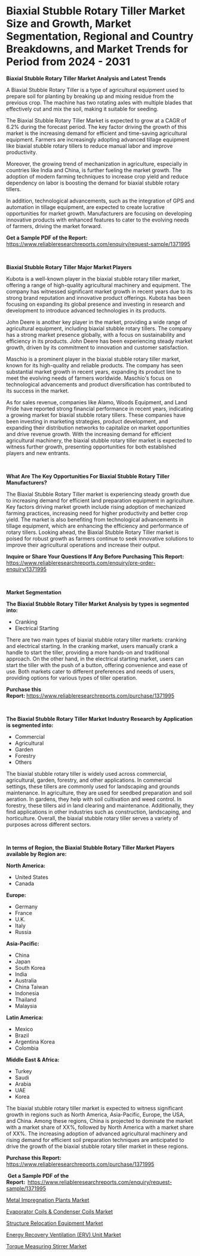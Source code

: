 <p><h1>Biaxial Stubble Rotary Tiller Market Size and Growth, Market Segmentation, Regional and Country Breakdowns, and Market Trends for Period from 2024 -  2031</h1></p><p><strong>Biaxial Stubble Rotary Tiller Market Analysis and Latest Trends</strong></p>
<p><p>A Biaxial Stubble Rotary Tiller is a type of agricultural equipment used to prepare soil for planting by breaking up and mixing residue from the previous crop. The machine has two rotating axles with multiple blades that effectively cut and mix the soil, making it suitable for seeding.</p><p>The Biaxial Stubble Rotary Tiller Market is expected to grow at a CAGR of 6.2% during the forecast period. The key factor driving the growth of this market is the increasing demand for efficient and time-saving agricultural equipment. Farmers are increasingly adopting advanced tillage equipment like biaxial stubble rotary tillers to reduce manual labor and improve productivity.</p><p>Moreover, the growing trend of mechanization in agriculture, especially in countries like India and China, is further fueling the market growth. The adoption of modern farming techniques to increase crop yield and reduce dependency on labor is boosting the demand for biaxial stubble rotary tillers.</p><p>In addition, technological advancements, such as the integration of GPS and automation in tillage equipment, are expected to create lucrative opportunities for market growth. Manufacturers are focusing on developing innovative products with enhanced features to cater to the evolving needs of farmers, driving the market forward.</p></p>
<p><strong>Get a Sample PDF of the Report:&nbsp;</strong> <a href="https://www.reliableresearchreports.com/enquiry/request-sample/1371995">https://www.reliableresearchreports.com/enquiry/request-sample/1371995</a></p>
<p>&nbsp;</p>
<p><strong>Biaxial Stubble Rotary Tiller Major Market Players</strong></p>
<p><p>Kubota is a well-known player in the biaxial stubble rotary tiller market, offering a range of high-quality agricultural machinery and equipment. The company has witnessed significant market growth in recent years due to its strong brand reputation and innovative product offerings. Kubota has been focusing on expanding its global presence and investing in research and development to introduce advanced technologies in its products.</p><p>John Deere is another key player in the market, providing a wide range of agricultural equipment, including biaxial stubble rotary tillers. The company has a strong market presence globally, with a focus on sustainability and efficiency in its products. John Deere has been experiencing steady market growth, driven by its commitment to innovation and customer satisfaction.</p><p>Maschio is a prominent player in the biaxial stubble rotary tiller market, known for its high-quality and reliable products. The company has seen substantial market growth in recent years, expanding its product line to meet the evolving needs of farmers worldwide. Maschio's focus on technological advancements and product diversification has contributed to its success in the market.</p><p>As for sales revenue, companies like Alamo, Woods Equipment, and Land Pride have reported strong financial performance in recent years, indicating a growing market for biaxial stubble rotary tillers. These companies have been investing in marketing strategies, product development, and expanding their distribution networks to capitalize on market opportunities and drive revenue growth. With the increasing demand for efficient agricultural machinery, the biaxial stubble rotary tiller market is expected to witness further growth, presenting opportunities for both established players and new entrants.</p></p>
<p>&nbsp;</p>
<p><strong>What Are The Key Opportunities For Biaxial Stubble Rotary Tiller Manufacturers?</strong></p>
<p><p>The Biaxial Stubble Rotary Tiller market is experiencing steady growth due to increasing demand for efficient land preparation equipment in agriculture. Key factors driving market growth include rising adoption of mechanized farming practices, increasing need for higher productivity and better crop yield. The market is also benefiting from technological advancements in tillage equipment, which are enhancing the efficiency and performance of rotary tillers. Looking ahead, the Biaxial Stubble Rotary Tiller market is poised for robust growth as farmers continue to seek innovative solutions to improve their agricultural operations and increase their output.</p></p>
<p><strong>Inquire or Share Your Questions If Any Before Purchasing This Report:</strong> <a href="https://www.reliableresearchreports.com/enquiry/pre-order-enquiry/1371995">https://www.reliableresearchreports.com/enquiry/pre-order-enquiry/1371995</a></p>
<p>&nbsp;</p>
<p><strong>Market Segmentation</strong></p>
<p><strong>The Biaxial Stubble Rotary Tiller Market Analysis by types is segmented into:</strong></p>
<p><ul><li>Cranking</li><li>Electrical Starting</li></ul></p>
<p><p>There are two main types of biaxial stubble rotary tiller markets: cranking and electrical starting. In the cranking market, users manually crank a handle to start the tiller, providing a more hands-on and traditional approach. On the other hand, in the electrical starting market, users can start the tiller with the push of a button, offering convenience and ease of use. Both markets cater to different preferences and needs of users, providing options for various types of tiller operation.</p></p>
<p><strong>Purchase this Report:&nbsp;</strong><a href="https://www.reliableresearchreports.com/purchase/1371995">https://www.reliableresearchreports.com/purchase/1371995</a></p>
<p>&nbsp;</p>
<p><strong>The Biaxial Stubble Rotary Tiller Market Industry Research by Application is segmented into:</strong></p>
<p><ul><li>Commercial</li><li>Agricultural</li><li>Garden</li><li>Forestry</li><li>Others</li></ul></p>
<p><p>The biaxial stubble rotary tiller is widely used across commercial, agricultural, garden, forestry, and other applications. In commercial settings, these tillers are commonly used for landscaping and grounds maintenance. In agriculture, they are used for seedbed preparation and soil aeration. In gardens, they help with soil cultivation and weed control. In forestry, these tillers aid in land clearing and maintenance. Additionally, they find applications in other industries such as construction, landscaping, and horticulture. Overall, the biaxial stubble rotary tiller serves a variety of purposes across different sectors.</p></p>
<p>&nbsp;</p>
<p><strong>In terms of Region, the Biaxial Stubble Rotary Tiller Market Players available by Region are:</strong></p>
<p>
    <p> <strong> North America: </strong>
        <ul>
            <li>United States</li>
            <li>Canada</li>
        </ul>
        </p> 
    <p> <strong> Europe: </strong>
        <ul>
            <li>Germany</li>
            <li>France</li>
            <li>U.K.</li>
            <li>Italy</li>
            <li>Russia</li>
        </ul>
        </p> 
    <p> <strong> Asia-Pacific: </strong>
        <ul>
            <li>China</li>
            <li>Japan</li>
            <li>South Korea</li>
            <li>India</li>
            <li>Australia</li>
            <li>China Taiwan</li>
            <li>Indonesia</li>
            <li>Thailand</li>
            <li>Malaysia</li>
        </ul>
        </p> 
    <p> <strong> Latin America: </strong>
        <ul>
            <li>Mexico</li>
            <li>Brazil</li>
            <li>Argentina Korea</li>
            <li>Colombia</li>
        </ul>
        </p> 
    <p> <strong> Middle East & Africa: </strong>
        <ul>
            <li>Turkey</li>
            <li>Saudi</li>
            <li>Arabia</li>
            <li>UAE</li>
            <li>Korea</li>
        </ul>
    </p>
    </p>
<p><p>The biaxial stubble rotary tiller market is expected to witness significant growth in regions such as North America, Asia-Pacific, Europe, the USA, and China. Among these regions, China is projected to dominate the market with a market share of XX%, followed by North America with a market share of XX%. The increasing adoption of advanced agricultural machinery and rising demand for efficient soil preparation techniques are anticipated to drive the growth of the biaxial stubble rotary tiller market in these regions.</p></p>
<p><strong>Purchase this Report: </strong><a href="https://www.reliableresearchreports.com/purchase/1371995">https://www.reliableresearchreports.com/purchase/1371995</a></p>
<p>&nbsp;<strong>Get a Sample PDF of the Report:&nbsp;&nbsp;</strong><a href="https://www.reliableresearchreports.com/enquiry/request-sample/1371995">https://www.reliableresearchreports.com/enquiry/request-sample/1371995</a></p>
<p><strong></strong></p>
<p><p><a href="https://medium.com/p/ad594333ac63/edit">Metal Impregnation Plants Market</a></p><p><a href="https://medium.com/@karleelakin435/evaporator-coils-amp-condenser-coils-market-size-cagr-trends-2024-2030-9d4d70f3cdb0">Evaporator Coils & Condenser Coils Market</a></p><p><a href="https://medium.com/@karleelakin435/structure-relocation-equipment-market-size-cagr-trends-2024-2030-b950e4af07e8">Structure Relocation Equipment Market</a></p><p><a href="https://medium.com/@karleelakin435/energy-recovery-ventilation-erv-unit-market-the-key-to-successful-business-strategy-forecast-3fb28aa714b2">Energy Recovery Ventilation (ERV) Unit Market</a></p><p><a href="https://medium.com/@karleelakin435/torque-measuring-stirrer-market-analysis-its-cagr-market-segmentation-and-global-industry-cd6c15e59375">Torque Measuring Stirrer Market</a></p></p>